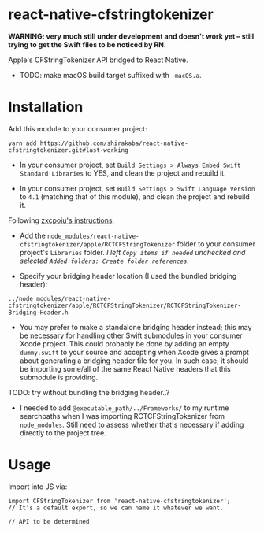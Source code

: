 # react-native-cfstringtokenizer

**WARNING: very much still under development and doesn't work yet – still trying to get the Swift files to be noticed by RN.**

Apple's CFStringTokenizer API bridged to React Native.

* TODO: make macOS build target suffixed with `-macOS.a`.

# Installation

Add this module to your consumer project:

```
yarn add https://github.com/shirakaba/react-native-cfstringtokenizer.git#last-working
```

<!-- * Add its `node_modules/react-native-cfstringtokenizer/apple/RCTCFStringTokenizer.xcodeproj` to your consumer project's `Build Phases ➜ Link Binary With Libraries` field. -->

<!-- For an Obj-C-only RN consumer project, you'll also add an empty `dummy.swift` to your source and accept when Xcode gives a prompt about generating a bridging header file for you. -->

* In your consumer project, set `Build Settings > Always Embed Swift Standard Libraries` to YES, and clean the project and rebuild it.

* In your consumer project, set `Build Settings > Swift Language Version` to `4.1` (matching that of this module), and clean the project and rebuild it.

Following [zxcpoiu's instructions](https://gist.github.com/robertjpayne/855fdb15d5ceca12f6c5#gistcomment-1747749):

* Add the `node_modules/react-native-cfstringtokenizer/apple/RCTCFStringTokenizer` folder to your consumer project's `Libraries` folder. *I left `Copy items if needed` unchecked and selected `Added folders: Create folder references`.*

* Specify your bridging header location (I used the bundled bridging header):

```
../node_modules/react-native-cfstringtokenizer/apple/RCTCFStringTokenizer/RCTCFStringTokenizer-Bridging-Header.h
```

* You may prefer to make a standalone bridging header instead; this may be necessary for handling other Swift submodules in your consumer Xcode project. This could probably be done by adding an empty `dummy.swift` to your source and accepting when Xcode gives a prompt about generating a bridging header file for you. In such case, it should be importing some/all of the same React Native headers that this submodule is providing.

TODO: try without bundling the bridging header..?

* I needed to add `@executable_path/../Frameworks/` to my runtime searchpaths when I was importing RCTCFStringTokenizer from `node_modules`. Still need to assess whether that's necessary if adding directly to the project tree.

# Usage

Import into JS via:

```
import CFStringTokenizer from 'react-native-cfstringtokenizer';
// It's a default export, so we can name it whatever we want.

// API to be determined
```
